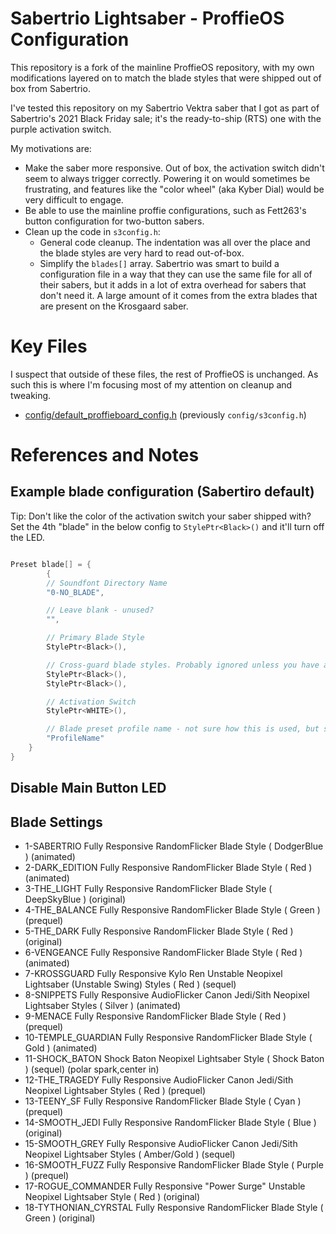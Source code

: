 # Sabertrio Lightsaber - ProffieOS Configuration

This repository is a fork of the mainline ProffieOS repository, with my own modifications
layered on to match the blade styles that were shipped out of box from Sabertrio.

I've tested this repository on my Sabertrio Vektra saber that I got as part of Sabertrio's
2021 Black Friday sale; it's the ready-to-ship (RTS) one with the purple activation switch.

My motivations are:

* Make the saber more responsive. Out of box, the activation switch didn't seem to always
  trigger correctly. Powering it on would sometimes be frustrating, and features like the
  "color wheel" (aka Kyber Dial) would be very difficult to engage.
* Be able to use the mainline proffie configurations, such as Fett263's button configuration
  for two-button sabers.
* Clean up the code in `s3config.h`:
  - General code cleanup. The indentation was all over the place and the blade styles are
    very hard to read out-of-box.
  - Simplify the `blades[]` array. Sabertrio was smart to build a configuration file in a
    way that they can use the same file for all of their sabers, but it adds in a lot of
    extra overhead for sabers that don't need it. A large amount of it comes from the extra
    blades that are present on the Krosgaard saber.

# Key Files

I suspect that outside of these files, the rest of ProffieOS is unchanged. As such this is where I'm focusing most of my attention
on cleanup and tweaking.

* [config/default_proffieboard_config.h](config/default_proffieboard_config.h) (previously `config/s3config.h`)

# References and Notes

## Example blade configuration (Sabertiro default)

Tip: Don't like the color of the activation switch your saber shipped with? Set the 4th "blade" in the
below config to `StylePtr<Black>()` and it'll turn off the LED.

```c

Preset blade[] = {
		{
		// Soundfont Directory Name
		"0-NO_BLADE",

		// Leave blank - unused?
		"",

		// Primary Blade Style
		StylePtr<Black>(),

		// Cross-guard blade styles. Probably ignored unless you have a Krosgaard saber.
		StylePtr<Black>(),
		StylePtr<Black>(),

		// Activation Switch
		StylePtr<WHITE>(),

		// Blade preset profile name - not sure how this is used, but should probably be unique.
		"ProfileName"
	}
}

```


## Disable Main Button LED

##  Blade Settings

* 1-SABERTRIO Fully Responsive RandomFlicker Blade Style ( DodgerBlue ) (animated)
* 2-DARK_EDITION Fully Responsive RandomFlicker Blade Style ( Red ) (animated)
* 3-THE_LIGHT Fully Responsive RandomFlicker Blade Style ( DeepSkyBlue ) (original)
* 4-THE_BALANCE Fully Responsive RandomFlicker Blade Style ( Green ) (prequel)
* 5-THE_DARK Fully Responsive RandomFlicker Blade Style ( Red ) (original)
* 6-VENGEANCE Fully Responsive RandomFlicker Blade Style ( Red ) (animated)
* 7-KROSSGUARD Fully Responsive Kylo Ren Unstable Neopixel Lightsaber (Unstable Swing) Styles ( Red ) (sequel)
* 8-SNIPPETS Fully Responsive AudioFlicker Canon Jedi/Sith Neopixel Lightsaber Styles ( Silver ) (animated)
* 9-MENACE Fully Responsive RandomFlicker Blade Style ( Red ) (prequel)
* 10-TEMPLE_GUARDIAN Fully Responsive RandomFlicker Blade Style ( Gold ) (animated)
* 11-SHOCK_BATON Shock Baton Neopixel Lightsaber Style ( Shock Baton ) (sequel) (polar spark,center in)
* 12-THE_TRAGEDY Fully Responsive AudioFlicker Canon Jedi/Sith Neopixel Lightsaber Styles ( Red ) (prequel)
* 13-TEENY_SF Fully Responsive RandomFlicker Blade Style ( Cyan ) (prequel)
* 14-SMOOTH_JEDI Fully Responsive RandomFlicker Blade Style ( Blue ) (original)
* 15-SMOOTH_GREY Fully Responsive AudioFlicker Canon Jedi/Sith Neopixel Lightsaber Styles ( Amber/Gold ) (sequel)
* 16-SMOOTH_FUZZ Fully Responsive RandomFlicker Blade Style ( Purple ) (prequel)
* 17-ROGUE_COMMANDER Fully Responsive "Power Surge" Unstable Neopixel Lightsaber Style ( Red ) (original)
* 18-TYTHONIAN_CYRSTAL Fully Responsive RandomFlicker Blade Style ( Green ) (original)
